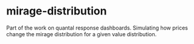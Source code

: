 # mirage-distribution
Part of the work on quantal response dashboards. Simulating how prices change the mirage distribution for a given value distribution.

